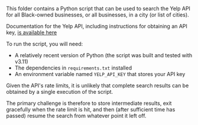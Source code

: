 This folder contains a Python script that can be used to search the Yelp API
for all Black-owned businesses, or all businesses, in a city (or list of cities).

Documentation for the Yelp API, including instructions for obtaining an API key,
[is available here](https://docs.developer.yelp.com/docs/fusion-intro)

To run the script, you will need:
- A relatively recent version of Python (the script was built and tested with v3.11)
- The dependencies in `requirements.txt` installed
- An environment variable named `YELP_API_KEY` that stores your API key

Given the API's rate limits, it is unlikely that complete search results can be
obtained by a single execution of the script.

The primary challenge is therefore to store intermediate results, exit gracefully when
the rate limit is hit, and then (after sufficient time has passed) resume the search
from whatever point it left off.
